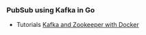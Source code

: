 ### PubSub using Kafka in Go

* Tutorials
[Kafka and Zookeeper with Docker](https://medium.com/@itseranga/kafka-and-zookeeper-with-docker-65cff2c2c34f)